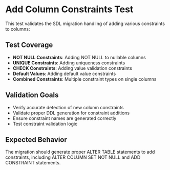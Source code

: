 # Add Column Constraints Test

This test validates the SDL migration handling of adding various constraints to columns:

## Test Coverage

- **NOT NULL Constraints**: Adding NOT NULL to nullable columns
- **UNIQUE Constraints**: Adding uniqueness constraints  
- **CHECK Constraints**: Adding value validation constraints
- **Default Values**: Adding default value constraints
- **Combined Constraints**: Multiple constraint types on single columns

## Validation Goals

- Verify accurate detection of new column constraints
- Validate proper DDL generation for constraint additions
- Ensure constraint names are generated correctly
- Test constraint validation logic

## Expected Behavior

The migration should generate proper ALTER TABLE statements to add constraints, including ALTER COLUMN SET NOT NULL and ADD CONSTRAINT statements.